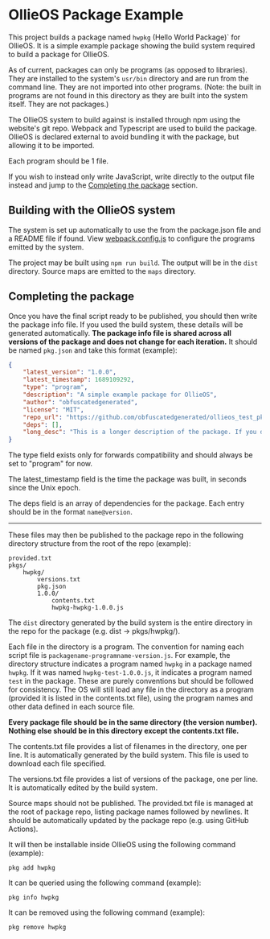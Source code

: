 # OllieOS Package Example

This project builds a package named `hwpkg` (Hello World Package)` for OllieOS. It is a simple example package showing the build system required to build a package for OllieOS.

As of current, packages can only be programs (as opposed to libraries). They are installed to the system's `usr/bin` directory and are run from the command line. They are not imported into other programs. (Note: the built in programs are not found in this directory as they are built into the system itself. They are not packages.)

The OllieOS system to build against is installed through npm using the website's git repo. Webpack and Typescript are used to build the package. OllieOS is declared external to avoid bundling it with the package, but allowing it to be imported.

Each program should be 1 file.

If you wish to instead only write JavaScript, write directly to the output file instead and jump to the [Completing the package](#completing-the-package) section.

## Building with the OllieOS system

The system is set up automatically to use the from the package.json file and a README file if found. View [webpack.config.js](webpack.config.js) to configure the programs emitted by the system.

The project may be built using `npm run build`. The output will be in the `dist` directory. Source maps are emitted to the `maps` directory.

## Completing the package

Once you have the final script ready to be published, you should then write the package info file. If you used the build system, these details will be generated automatically. **The package info file is shared across all versions of the package and does not change for each iteration.** It should be named `pkg.json` and take this format (example):

```json
{
    "latest_version": "1.0.0",
    "latest_timestamp": 1689109292,
    "type": "program",
    "description": "A simple example package for OllieOS",
    "author": "obfuscatedgenerated",
    "license": "MIT",
    "repo_url": "https://github.com/obfuscatedgenerated/ollieos_test_pkg",
    "deps": [],
    "long_desc": "This is a longer description of the package. If you do not wish to include a long description, you may omit this field."
}
```

The type field exists only for forwards compatibility and should always be set to "program" for now.

The latest_timestamp field is the time the package was built, in seconds since the Unix epoch.

The deps field is an array of dependencies for the package. Each entry should be in the format `name@version`.

---

These files may then be published to the package repo in the following directory structure from the root of the repo (example):

```
provided.txt
pkgs/
    hwpkg/
        versions.txt
        pkg.json
        1.0.0/
            contents.txt
            hwpkg-hwpkg-1.0.0.js
```

The `dist` directory generated by the build system is the entire directory in the repo for the package (e.g. dist -> pkgs/hwpkg/).

Each file in the directory is a program. The convention for naming each script file is `packagename-programname-version.js`. For example, the directory structure indicates a program named `hwpkg` in a package named `hwpkg`. If it was named `hwpkg-test-1.0.0.js`, it indicates a program named `test` in the package. These are purely conventions but should be followed for consistency. The OS will still load any file in the directory as a program (provided it is listed in the contents.txt file), using the program names and other data defined in each source file.

**Every package file should be in the same directory (the version number). Nothing else should be in this directory except the contents.txt file.**

The contents.txt file provides a list of filenames in the directory, one per line. It is automatically generated by the build system. This file is used to download each file specified.

The versions.txt file provides a list of versions of the package, one per line. It is automatically edited by the build system.

Source maps should not be published. The provided.txt file is managed at the root of package repo, listing package names followed by newlines. It should be automatically updated by the package repo (e.g. using GitHub Actions).

It will then be installable inside OllieOS using the following command (example):

```
pkg add hwpkg
```

It can be queried using the following command (example):

```
pkg info hwpkg
```

It can be removed using the following command (example):

```
pkg remove hwpkg
```
